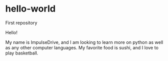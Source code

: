 # hello-world
First repository

Hello! 

My name is ImpulseDrive, and I am looking to learn more on python as well as any other computer languages.
My favorite food is sushi, and I love to play basketball.
